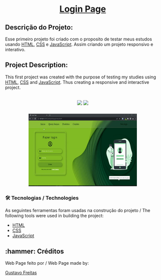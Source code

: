 <h1 align="center"><a href="https://gustavo-freita.github.io/Login-Page/">Login Page</a></h1>

## Descrição do Projeto:
<p>Esse primeiro projeto foi criado com o proposito de testar meus estudos usando <a href="https://www.w3schools.com/html/">HTML</a>, <a href="https://www.w3schools.com/Css/">CSS</a> e <a href="https://developer.mozilla.org/en-US/docs/web/javascript/guide/introduction">JavaScript</a>. Assim criando um projeto responsivo e interativo.</p>

## Project Description:
<p>This first project was created with the purpose of testing my studies using <a href="https://www.w3schools.com/html/">HTML</a>, <a href="https://www.w3schools.com/Css/">CSS</a> and <a href="https://developer.mozilla.org/en-US/docs/web/javascript/guide/introduction">JavaScript</a>. Thus creating a responsive and interactive project.</p>

<h2 align="center">
<img src="https://img.shields.io/static/v1?label=Visual Studio Code&message=IDE&color=blue&style=for-the-badge&logo=VSCODE"/>
<img src="http://img.shields.io/static/v1?label=STATUS&message=CONCLUIDO&color=GREEN&style=for-the-badge"/>
</h2>

<h3 align="center">
  <img width="70%" src="Loginpage.gif"/>
</h3>

### 🛠 Tecnologias / Technologies

As seguintes ferramentas foram usadas na construção do projeto / The following tools were used in building the project:

- [HTML](https://www.w3schools.com/html/)
- [CSS](https://www.w3schools.com/Css/)
- [JavaScript](https://developer.mozilla.org/en-US/docs/web/javascript/guide/introduction)

<h2>:hammer: Créditos</h2>
Web Page feito por / Web Page made by:

<a href="https://github.com/gustavo-freita">Gustavo Freitas</a> <a href="https://github.com/gustavo-freita">
